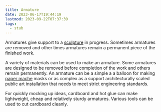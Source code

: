 ```yaml
---
title: Armature
date: 2023-06-17T19:44:19
lastmod: 2023-09-22T07:37:39
tags:
  - stub
---
```


Armatures give support to a [sculpture](./sculpture.md) in progress. Sometimes armatures are removed and other times armatures remain a permanent piece of the finished work.

A variety of materials can be used to make an armature. Some armatures are designed to be removed before completion of the work and others remain permanently. An armature can be a simple a a balloon for making [paper mache](./paper-maché.md) masks or as complex as a support architecturally scaled public art installation that needs to meet strict engineering standards.

For quickly mocking up ideas, cardboard and hot glue can make lightweight, cheap and relatively sturdy armatures. Various tools can be used to cut cardboard cleanly.
